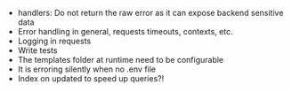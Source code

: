 * handlers: Do not return the raw error as it can expose backend sensitive data
* Error handling in general, requests timeouts, contexts, etc.
* Logging in requests
* Write tests
* The templates folder at runtime need to be configurable
* It is erroring silently when no .env file
* Index on updated to speed up queries?!
